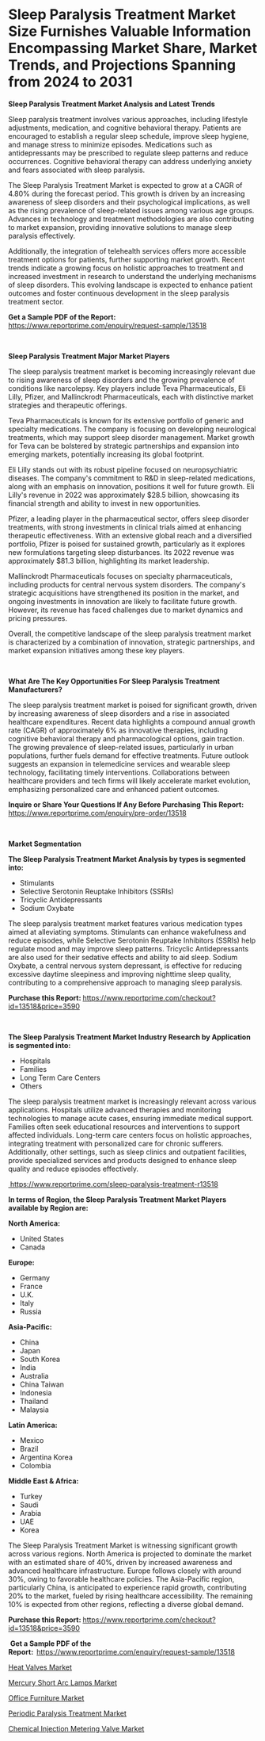 <p><h1>Sleep Paralysis Treatment Market Size Furnishes Valuable Information Encompassing Market Share, Market Trends, and Projections Spanning from 2024 to 2031</h1></p><p><strong>Sleep Paralysis Treatment Market Analysis and Latest Trends</strong></p>
<p><p>Sleep paralysis treatment involves various approaches, including lifestyle adjustments, medication, and cognitive behavioral therapy. Patients are encouraged to establish a regular sleep schedule, improve sleep hygiene, and manage stress to minimize episodes. Medications such as antidepressants may be prescribed to regulate sleep patterns and reduce occurrences. Cognitive behavioral therapy can address underlying anxiety and fears associated with sleep paralysis.</p><p>The Sleep Paralysis Treatment Market is expected to grow at a CAGR of 4.80% during the forecast period. This growth is driven by an increasing awareness of sleep disorders and their psychological implications, as well as the rising prevalence of sleep-related issues among various age groups. Advances in technology and treatment methodologies are also contributing to market expansion, providing innovative solutions to manage sleep paralysis effectively.</p><p>Additionally, the integration of telehealth services offers more accessible treatment options for patients, further supporting market growth. Recent trends indicate a growing focus on holistic approaches to treatment and increased investment in research to understand the underlying mechanisms of sleep disorders. This evolving landscape is expected to enhance patient outcomes and foster continuous development in the sleep paralysis treatment sector.</p></p>
<p><strong>Get a Sample PDF of the Report:&nbsp;</strong> <a href="https://www.reportprime.com/enquiry/request-sample/13518">https://www.reportprime.com/enquiry/request-sample/13518</a></p>
<p>&nbsp;</p>
<p><strong>Sleep Paralysis Treatment Major Market Players</strong></p>
<p><p>The sleep paralysis treatment market is becoming increasingly relevant due to rising awareness of sleep disorders and the growing prevalence of conditions like narcolepsy. Key players include Teva Pharmaceuticals, Eli Lilly, Pfizer, and Mallinckrodt Pharmaceuticals, each with distinctive market strategies and therapeutic offerings.</p><p>Teva Pharmaceuticals is known for its extensive portfolio of generic and specialty medications. The company is focusing on developing neurological treatments, which may support sleep disorder management. Market growth for Teva can be bolstered by strategic partnerships and expansion into emerging markets, potentially increasing its global footprint.</p><p>Eli Lilly stands out with its robust pipeline focused on neuropsychiatric diseases. The company's commitment to R&D in sleep-related medications, along with an emphasis on innovation, positions it well for future growth. Eli Lilly's revenue in 2022 was approximately $28.5 billion, showcasing its financial strength and ability to invest in new opportunities.</p><p>Pfizer, a leading player in the pharmaceutical sector, offers sleep disorder treatments, with strong investments in clinical trials aimed at enhancing therapeutic effectiveness. With an extensive global reach and a diversified portfolio, Pfizer is poised for sustained growth, particularly as it explores new formulations targeting sleep disturbances. Its 2022 revenue was approximately $81.3 billion, highlighting its market leadership.</p><p>Mallinckrodt Pharmaceuticals focuses on specialty pharmaceuticals, including products for central nervous system disorders. The company's strategic acquisitions have strengthened its position in the market, and ongoing investments in innovation are likely to facilitate future growth. However, its revenue has faced challenges due to market dynamics and pricing pressures.</p><p>Overall, the competitive landscape of the sleep paralysis treatment market is characterized by a combination of innovation, strategic partnerships, and market expansion initiatives among these key players.</p></p>
<p>&nbsp;</p>
<p><strong>What Are The Key Opportunities For Sleep Paralysis Treatment Manufacturers?</strong></p>
<p><p>The sleep paralysis treatment market is poised for significant growth, driven by increasing awareness of sleep disorders and a rise in associated healthcare expenditures. Recent data highlights a compound annual growth rate (CAGR) of approximately 6% as innovative therapies, including cognitive behavioral therapy and pharmacological options, gain traction. The growing prevalence of sleep-related issues, particularly in urban populations, further fuels demand for effective treatments. Future outlook suggests an expansion in telemedicine services and wearable sleep technology, facilitating timely interventions. Collaborations between healthcare providers and tech firms will likely accelerate market evolution, emphasizing personalized care and enhanced patient outcomes.</p></p>
<p><strong>Inquire or Share Your Questions If Any Before Purchasing This Report:</strong> <a href="https://www.reportprime.com/enquiry/pre-order/13518">https://www.reportprime.com/enquiry/pre-order/13518</a></p>
<p>&nbsp;</p>
<p><strong>Market Segmentation</strong></p>
<p><strong>The Sleep Paralysis Treatment Market Analysis by types is segmented into:</strong></p>
<p><ul><li>Stimulants</li><li>Selective Serotonin Reuptake Inhibitors (SSRIs)</li><li>Tricyclic Antidepressants</li><li>Sodium Oxybate</li></ul></p>
<p><p>The sleep paralysis treatment market features various medication types aimed at alleviating symptoms. Stimulants can enhance wakefulness and reduce episodes, while Selective Serotonin Reuptake Inhibitors (SSRIs) help regulate mood and may improve sleep patterns. Tricyclic Antidepressants are also used for their sedative effects and ability to aid sleep. Sodium Oxybate, a central nervous system depressant, is effective for reducing excessive daytime sleepiness and improving nighttime sleep quality, contributing to a comprehensive approach to managing sleep paralysis.</p></p>
<p><strong>Purchase this Report:&nbsp;</strong><a href="https://www.reportprime.com/checkout?id=13518&price=3590">https://www.reportprime.com/checkout?id=13518&price=3590</a></p>
<p>&nbsp;</p>
<p><strong>The Sleep Paralysis Treatment Market Industry Research by Application is segmented into:</strong></p>
<p><ul><li>Hospitals</li><li>Families</li><li>Long Term Care Centers</li><li>Others</li></ul></p>
<p><p>The sleep paralysis treatment market is increasingly relevant across various applications. Hospitals utilize advanced therapies and monitoring technologies to manage acute cases, ensuring immediate medical support. Families often seek educational resources and interventions to support affected individuals. Long-term care centers focus on holistic approaches, integrating treatment with personalized care for chronic sufferers. Additionally, other settings, such as sleep clinics and outpatient facilities, provide specialized services and products designed to enhance sleep quality and reduce episodes effectively.</p></p>
<p><a href="https://www.reportprime.com/sleep-paralysis-treatment-r13518">&nbsp;https://www.reportprime.com/sleep-paralysis-treatment-r13518</a></p>
<p><strong>In terms of Region, the Sleep Paralysis Treatment Market Players available by Region are:</strong></p>
<p>
    <p> <strong> North America: </strong>
        <ul>
            <li>United States</li>
            <li>Canada</li>
        </ul>
        </p> 
    <p> <strong> Europe: </strong>
        <ul>
            <li>Germany</li>
            <li>France</li>
            <li>U.K.</li>
            <li>Italy</li>
            <li>Russia</li>
        </ul>
        </p> 
    <p> <strong> Asia-Pacific: </strong>
        <ul>
            <li>China</li>
            <li>Japan</li>
            <li>South Korea</li>
            <li>India</li>
            <li>Australia</li>
            <li>China Taiwan</li>
            <li>Indonesia</li>
            <li>Thailand</li>
            <li>Malaysia</li>
        </ul>
        </p> 
    <p> <strong> Latin America: </strong>
        <ul>
            <li>Mexico</li>
            <li>Brazil</li>
            <li>Argentina Korea</li>
            <li>Colombia</li>
        </ul>
        </p> 
    <p> <strong> Middle East & Africa: </strong>
        <ul>
            <li>Turkey</li>
            <li>Saudi</li>
            <li>Arabia</li>
            <li>UAE</li>
            <li>Korea</li>
        </ul>
    </p>
    </p>
<p><p>The Sleep Paralysis Treatment Market is witnessing significant growth across various regions. North America is projected to dominate the market with an estimated share of 40%, driven by increased awareness and advanced healthcare infrastructure. Europe follows closely with around 30%, owing to favorable healthcare policies. The Asia-Pacific region, particularly China, is anticipated to experience rapid growth, contributing 20% to the market, fueled by rising healthcare accessibility. The remaining 10% is expected from other regions, reflecting a diverse global demand.</p></p>
<p><strong>Purchase this Report: </strong><a href="https://www.reportprime.com/checkout?id=13518&price=3590">https://www.reportprime.com/checkout?id=13518&price=3590</a></p>
<p>&nbsp;<strong>Get a Sample PDF of the Report:&nbsp;&nbsp;</strong><a href="https://www.reportprime.com/enquiry/request-sample/13518">https://www.reportprime.com/enquiry/request-sample/13518</a></p>
<p><strong></strong></p>
<p><p><a href="https://issuu.com/reportprime-2/docs/heat-valves-market-size-2030.pptx_e6c5997bb5f40e">Heat Valves Market</a></p><p><a href="https://medium.com/@calekuhlman2023/the-mercury-short-arc-lamps-market-insights-report-offers-an-in-depth-and-thorough-analysis-of-ea50551d5b6d">Mercury Short Arc Lamps Market</a></p><p><a href="https://www.linkedin.com/pulse/strategic-market-insights-global-office-furniture-2024-2031-nwpmc?trackingId=9Gp7SdniRWy1dmbjlC2s5A%3D%3D">Office Furniture Market</a></p><p><a href="https://github.com/ygfu6u/Market-Research-Report-List-1/blob/main/periodic-paralysis-treatment-market.md">Periodic Paralysis Treatment Market</a></p><p><a href="https://issuu.com/reportprime-2/docs/chemical-injection-metering-valve-m_b19152d616df0d">Chemical Injection Metering Valve Market</a></p></p>